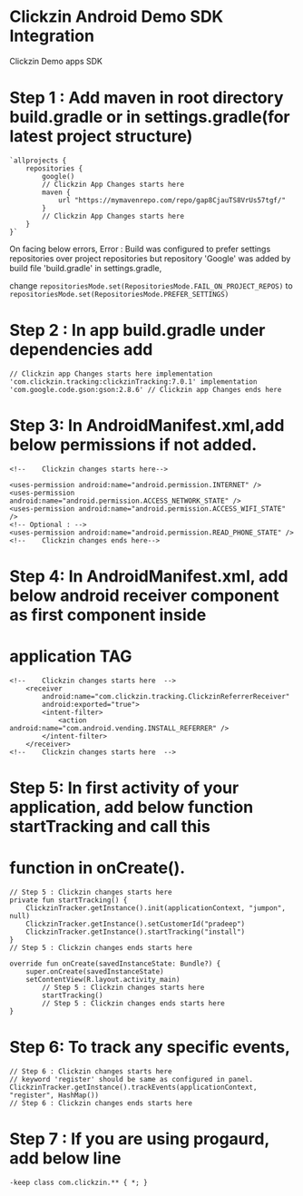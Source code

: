 # Clickzin Android Demo SDK Integration

Clickzin Demo apps SDK

# Step 1 : Add maven in root directory build.gradle or in settings.gradle(for latest project structure)

    `allprojects { 
        repositories { 
            google()
            // Clickzin App Changes starts here
            maven { 
                url "https://mymavenrepo.com/repo/gap8CjauTS8VrUs57tgf/"
            }
            // Clickzin App Changes starts here
        }
    }`

On facing below errors,
Error : Build was configured to prefer settings repositories over project repositories but
repository 'Google' was added by build file 'build.gradle' in settings.gradle,

change `repositoriesMode.set(RepositoriesMode.FAIL_ON_PROJECT_REPOS)`
to `repositoriesMode.set(RepositoriesMode.PREFER_SETTINGS)`

# Step 2 : In app build.gradle under dependencies add 
`
// Clickzin app Changes starts here
implementation 'com.clickzin.tracking:clickzinTracking:7.0.1'
implementation 'com.google.code.gson:gson:2.8.6'
// Clickzin app Changes ends here
`
# Step 3: In AndroidManifest.xml,add below permissions if not added.
    <!--    Clickzin changes starts here-->

    <uses-permission android:name="android.permission.INTERNET" />
    <uses-permission android:name="android.permission.ACCESS_NETWORK_STATE" />
    <uses-permission android:name="android.permission.ACCESS_WIFI_STATE" />
    <!-- Optional : -->
    <uses-permission android:name="android.permission.READ_PHONE_STATE" />
    <!--    Clickzin changes ends here-->

# Step 4: In AndroidManifest.xml, add below android receiver component as first component inside 
# application TAG

    <!--    Clickzin changes starts here  -->
        <receiver
            android:name="com.clickzin.tracking.ClickzinReferrerReceiver"
            android:exported="true">
            <intent-filter>
                <action android:name="com.android.vending.INSTALL_REFERRER" />
            </intent-filter>
        </receiver>
    <!--    Clickzin changes starts here  -->

# Step 5: In first activity of your application, add below function startTracking and call this
# function in onCreate().

    // Step 5 : Clickzin changes starts here
    private fun startTracking() {
        ClickzinTracker.getInstance().init(applicationContext, "jumpon", null)
        ClickzinTracker.getInstance().setCustomerId("pradeep")
        ClickzinTracker.getInstance().startTracking("install")
    }
    // Step 5 : Clickzin changes ends starts here

    override fun onCreate(savedInstanceState: Bundle?) {
        super.onCreate(savedInstanceState)
        setContentView(R.layout.activity_main)
            // Step 5 : Clickzin changes starts here
            startTracking()
            // Step 5 : Clickzin changes ends starts here
    }

# Step 6: To track any specific events,
    // Step 6 : Clickzin changes starts here
    // keyword 'register' should be same as configured in panel.
    ClickzinTracker.getInstance().trackEvents(applicationContext, "register", HashMap())
    // Step 6 : Clickzin changes ends starts here

# Step 7 : If you are using progaurd, add below line
    -keep class com.clickzin.** { *; }





